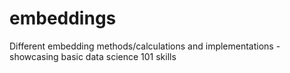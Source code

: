 # embeddings
Different embedding methods/calculations and implementations - showcasing basic data science 101 skills
